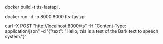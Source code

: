 
docker build -t tts-fastapi .

docker run -d -p 8000:8000 tts-fastapi

curl -X POST "http://localhost:8000/tts" -H "Content-Type: application/json" -d '{"text": "Hello, this is a test of the Bark text to speech system."}'

